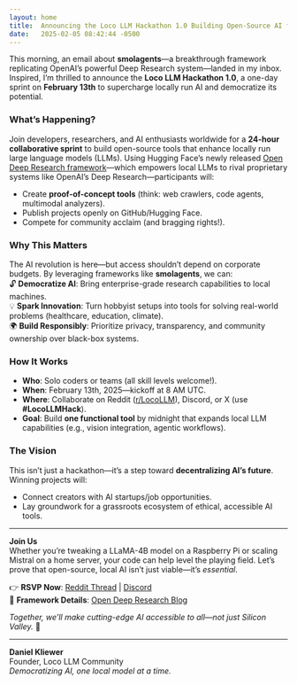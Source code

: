 ```yaml
---
layout: home
title:  Announcing the Loco LLM Hackathon 1.0 Building Open-Source AI for Everyone 
date:   2025-02-05 08:42:44 -0500
---
```


This morning, an email about **smolagents**—a breakthrough framework replicating OpenAI’s powerful Deep Research system—landed in my inbox. Inspired, I’m thrilled to announce the **Loco LLM Hackathon 1.0**, a one-day sprint on **February 13th** to supercharge locally run AI and democratize its potential.  

### **What’s Happening?**  
Join developers, researchers, and AI enthusiasts worldwide for a **24-hour collaborative sprint** to build open-source tools that enhance locally run large language models (LLMs). Using Hugging Face’s newly released [Open Deep Research framework](https://huggingface.co/blog/open-deep-research)—which empowers local LLMs to rival proprietary systems like OpenAI’s Deep Research—participants will:  
- Create **proof-of-concept tools** (think: web crawlers, code agents, multimodal analyzers).  
- Publish projects openly on GitHub/Hugging Face.  
- Compete for community acclaim (and bragging rights!).  

### **Why This Matters**  
The AI revolution is here—but access shouldn’t depend on corporate budgets. By leveraging frameworks like **smolagents**, we can:  
🔓 **Democratize AI**: Bring enterprise-grade research capabilities to local machines.  
💡 **Spark Innovation**: Turn hobbyist setups into tools for solving real-world problems (healthcare, education, climate).  
🌍 **Build Responsibly**: Prioritize privacy, transparency, and community ownership over black-box systems.  

### **How It Works**  
- **Who**: Solo coders or teams (all skill levels welcome!).  
- **When**: February 13th, 2025—kickoff at 8 AM UTC.  
- **Where**: Collaborate on Reddit ([r/LocoLLM](https://reddit.com/r/LocoLLM)), Discord, or X (use **#LocoLLMHack**).  
- **Goal**: Build **one functional tool** by midnight that expands local LLM capabilities (e.g., vision integration, agentic workflows).  

### **The Vision**  
This isn’t just a hackathon—it’s a step toward **decentralizing AI’s future**. Winning projects will:  
- Connect creators with AI startups/job opportunities.  
- Lay groundwork for a grassroots ecosystem of ethical, accessible AI tools.  

---

**Join Us**  
Whether you’re tweaking a LLaMA-4B model on a Raspberry Pi or scaling Mistral on a home server, your code can help level the playing field. Let’s prove that open-source, local AI isn’t just viable—it’s *essential*.  

👉 **RSVP Now**: [Reddit Thread](https://reddit.com/r/LocoLLM) | [Discord](https://discord.gg/locollm)  
🔗 **Framework Details**: [Open Deep Research Blog](https://huggingface.co/blog/open-deep-research)  

*Together, we’ll make cutting-edge AI accessible to all—not just Silicon Valley.* 🚀  

---  
**Daniel Kliewer**  
Founder, Loco LLM Community  
*Democratizing AI, one local model at a time.*